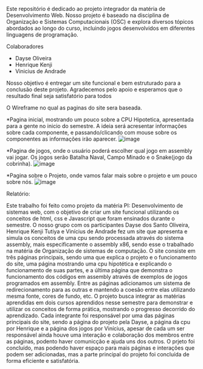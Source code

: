 Este repositório é dedicado ao projeto integrador da matéria de Desenvolvimento Web. Nosso projeto é baseado na disciplina de Organização e Sistemas Computacionais (OSC) e explora diversos tópicos abordados ao longo do curso, incluindo jogos desenvolvidos em diferentes linguagens de programação.

Colaboradores
- Dayse Oliveira
- Henrique Kenji
- Vinicius de Andrade

Nosso objetivo é entregar um site funcional e bem estruturado para a conclusão deste projeto. Agradecemos pelo apoio e esperamos que o resultado final seja satisfatório para todos

O Wireframe no qual as paginas do site sera baseada.

*Pagina inicial, mostrando um pouco sobre a CPU Hipotetica, apresentada para a gente no inicio do semestre. A ideia será acresentar informações sobre cada componente, e passando/clicando com mouse sobre os componentes as informações irão aparecer. 
![image](https://github.com/user-attachments/assets/852fce4d-7935-4852-92ff-083fa5f14525)

*Pagina de jogos, onde o usuário poderá escolher qual jogo em assembly vai jogar. Os jogos serão Batalha Naval, Campo Minado e o Snake(jogo da cobrinha). 
![image](https://github.com/user-attachments/assets/f05459a0-2bf0-48b8-aec1-94edbcfc1c63)

*Pagina sobre o Projeto, onde vamos falar mais sobre o projeto e um pouco sobre nós.
![image](https://github.com/user-attachments/assets/54e813b6-4fc2-46b8-8d71-43647b76daf0)

Relatório:

Este trabalho foi feito como projeto da matéria PI: Desenvolvimento de sistemas web, com o objetivo de criar um site funcional utilizando os conceitos de html, css e Javascript que foram ensinados durante o semestre. O nosso grupo com os participantes Dayse dos Santo Oliveira, Henrique Kenji Tutiya e Vinícius de Andrade fez um site que apresenta e simula os conceitos de uma cpu sendo processada através do sistema assembly, mais especificamente o assembly x86, sendo esse o trabalhado na matéria de Organização de sistemas de computação.
O site consiste em três páginas principais, sendo uma que explica o projeto e o funcionamento do site, uma página mostrando uma cpu hipotética e explicando o funcionamento de suas partes, e a última página que demonstra o funcionamento dos códigos em assembly através de exemplos de jogos programados em assembly. Entre as páginas adicionamos um sistema de redirecionamento para as outras e mantendo a coesão entre elas utilizando mesma fonte, cores de fundo, etc.
O projeto busca integrar as matérias aprendidas em dois cursos aprendidos nesse semestre para demonstrar e utilizar os conceitos de forma prática, mostrando o progresso decorrido do aprendizado.
Cada integrante foi responsável por uma das páginas principais do site, sendo a página do projeto pela Dayse, a página da cpu por Henrique e a página dos jogos por Vinícius, apesar de cada um ser responsável ainda houve uma interação e colaboração dos membros entre as páginas, podento haver comunicção e ajuda uns dos outros.
O prjeto foi concluído, mas podendo haver espaço para mais páginas e interações que podem ser adicionadas, mas a parte principal do projeto foi concluída de forma eficiente e satisfatória.

